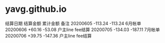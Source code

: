 # yavg.github.io
结算日期		结算金额	累计金额		备注
20200605	-113.24	-113.24		6月帐单
20200606	+60.16   -53.08		户主line fee结算
20200705	-134.03  -187.11 	7月帐单
20200706	+39.75   -147.36 	户主line fee结算

